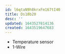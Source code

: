 ```yaml
---
id: l6qtaN9h8krxFm167tI40
title: Ds18b20
desc: ''
updated: 1643527814136
created: 1643519647683
---
```


- Temperature sensor
- 1-Wire